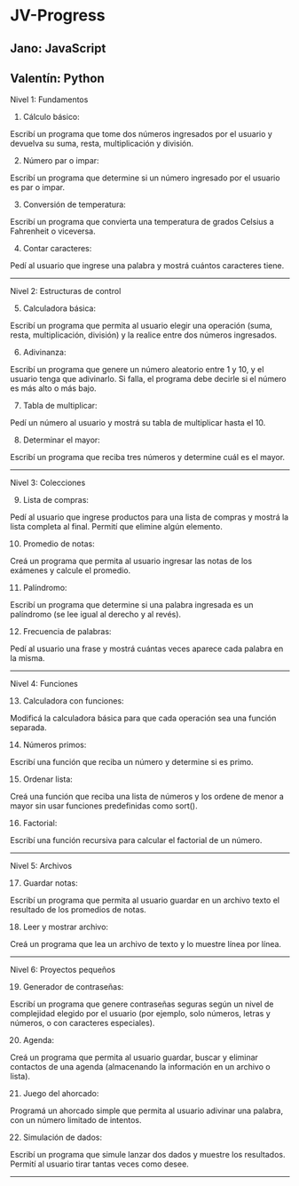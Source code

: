 # JV-Progress
Jano: JavaScript 
---
Valentín: Python
---

Nivel 1: Fundamentos

1. Cálculo básico:

Escribí un programa que tome dos números ingresados por el usuario y devuelva su suma, resta, multiplicación y división.



2. Número par o impar:

Escribí un programa que determine si un número ingresado por el usuario es par o impar.



3. Conversión de temperatura:

Escribí un programa que convierta una temperatura de grados Celsius a Fahrenheit o viceversa.



4. Contar caracteres:

Pedí al usuario que ingrese una palabra y mostrá cuántos caracteres tiene.





---

Nivel 2: Estructuras de control

5. Calculadora básica:

Escribí un programa que permita al usuario elegir una operación (suma, resta, multiplicación, división) y la realice entre dos números ingresados.



6. Adivinanza:

Escribí un programa que genere un número aleatorio entre 1 y 10, y el usuario tenga que adivinarlo. Si falla, el programa debe decirle si el número es más alto o más bajo.



7. Tabla de multiplicar:

Pedí un número al usuario y mostrá su tabla de multiplicar hasta el 10.



8. Determinar el mayor:

Escribí un programa que reciba tres números y determine cuál es el mayor.





---

Nivel 3: Colecciones

9. Lista de compras:

Pedí al usuario que ingrese productos para una lista de compras y mostrá la lista completa al final. Permití que elimine algún elemento.



10. Promedio de notas:

Creá un programa que permita al usuario ingresar las notas de los exámenes y calcule el promedio.



11. Palíndromo:

Escribí un programa que determine si una palabra ingresada es un palíndromo (se lee igual al derecho y al revés).



12. Frecuencia de palabras:

Pedí al usuario una frase y mostrá cuántas veces aparece cada palabra en la misma.





---

Nivel 4: Funciones

13. Calculadora con funciones:

Modificá la calculadora básica para que cada operación sea una función separada.



14. Números primos:

Escribí una función que reciba un número y determine si es primo.



15. Ordenar lista:

Creá una función que reciba una lista de números y los ordene de menor a mayor sin usar funciones predefinidas como sort().



16. Factorial:

Escribí una función recursiva para calcular el factorial de un número.





---

Nivel 5: Archivos

17. Guardar notas:

Escribí un programa que permita al usuario guardar en un archivo texto el resultado de los promedios de notas.



18. Leer y mostrar archivo:

Creá un programa que lea un archivo de texto y lo muestre línea por línea.





---

Nivel 6: Proyectos pequeños

19. Generador de contraseñas:

Escribí un programa que genere contraseñas seguras según un nivel de complejidad elegido por el usuario (por ejemplo, solo números, letras y números, o con caracteres especiales).



20. Agenda:

Creá un programa que permita al usuario guardar, buscar y eliminar contactos de una agenda (almacenando la información en un archivo o lista).



21. Juego del ahorcado:

Programá un ahorcado simple que permita al usuario adivinar una palabra, con un número limitado de intentos.



22. Simulación de dados:

Escribí un programa que simule lanzar dos dados y muestre los resultados. Permití al usuario tirar tantas veces como desee.





---

